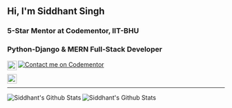 ## Hi, I'm Siddhant Singh

### 5-Star Mentor at Codementor, IIT-BHU
### Python-Django & MERN Full-Stack Developer

<a href="https://www.linkedin.com/in/sid10on10/">
<img align="left" alt="Siddhant Singh | LinkedIn" width="22px" src="https://cdn.jsdelivr.net/npm/simple-icons@v3/icons/linkedin.svg" />
</a>

[![Contact me on Codementor](https://www.codementor.io/m-badges/siddhantsingh/find-me-on-cm-b.svg)](https://www.codementor.io/@siddhantsingh?refer=badge)

<a href="https://www.facebook.com/sid10on10">
<img align="left" alt="Siddhant Singh | Facebook" width="22px" src="https://cdns.iconmonstr.com/wp-content/assets/preview/2017/240/iconmonstr-facebook-6.png" />
</a><br>

---

<img align="left" alt="Siddhant's Github Stats" src="https://github-readme-stats.codestackr.vercel.app/api?username=sid10on10&show_icons=true&hide_border=true&theme=dracula&hide=stars,issues"/>
<img align="left" alt="Siddhant's Github Stats" src="https://github-readme-stats.vercel.app/api/top-langs/?username=sid10on10&layout=compact" />
<br>
<br>



<!--
**sid10on10/sid10on10** is a ✨ _special_ ✨ repository because its `README.md` (this file) appears on your GitHub profile.

Here are some ideas to get you started:

- 🔭 I’m currently working on ...

- 🌱 I’m currently learning ...
- 👯 I’m looking to collaborate on ...
- 🤔 I’m looking for help with ...
- 💬 Ask me about ...
- 📫 How to reach me: ...
- 😄 Pronouns: ...
- ⚡ Fun fact: ...
-->
